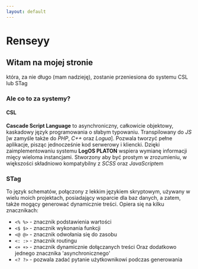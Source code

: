 ```yaml
---
layout: default
---
```


# Renseyy

## Witam na mojej stronie
która, za nie długo (mam nadzieję), zostanie przeniesiona do systemu CSL lub STag
### Ale co to za systemy?
#### CSL
**Cascade Script Language** to asynchroniczny, całkowicie objektowy, kaskadowy język programowania o słabym typowaniu. Transpilowany do *JS* [w zamyśle także do *PHP*, *C++* oraz *Logua*]. Pozwala tworzyć pełne aplikacje, pisząc jednocześnie kod serwerowy i kliencki. Dzięki zaimplementowaniu systemu **LogOS PLATON** wspiera wymianę informacji mięcy wieloma instancjami. Stworzony aby być prostym w zrozumieniu, w większości składniowo kompatybilny z *SCSS* oraz *JavaScript*em

### STag
To język schematów, połączony z lekkim językiem skryptowym, używany w wielu moich projektach, posiadający wsparcie dla baz danych, a zatem, także mogący generować dynamicznie treści. Opiera się na kilku znacznikach:
- `<% %>` - znacznik podstawienia wartości
- `<$ $>` - znacznik wykonania funkcji
- `<@ @>` - znacznik odwołania się do zasobu
- `<: :>` - znacznik routingu
- `<+ +>` - znacznik dynamicznie dołączanych treści
Oraz dodatkowo jednego znacznika 'asynchronicznego'
- `<? ?>` - pozwala zadać pytanie użytkownikowi podczas generowania
